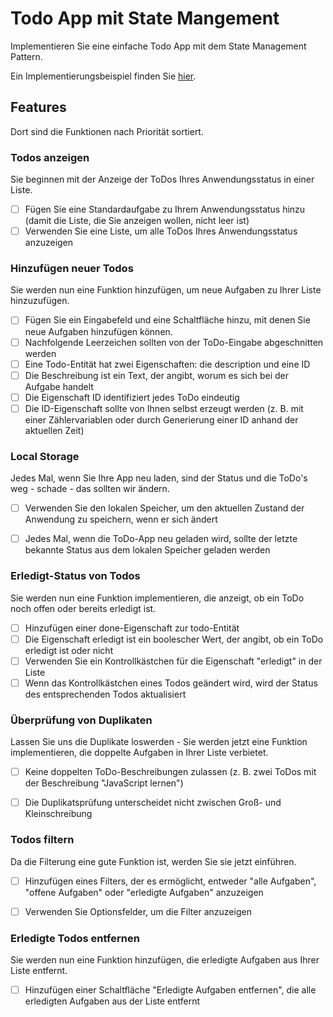 # Todo App mit State Mangement

Implementieren Sie eine einfache Todo App mit dem State Management Pattern.

Ein Implementierungsbeispiel finden Sie [hier](https://bootcamp-todo-app.stackblitz.io/).

## Features

Dort sind die Funktionen nach Priorität sortiert.

### Todos anzeigen

Sie beginnen mit der Anzeige der ToDos Ihres Anwendungsstatus in einer Liste.

- [ ] Fügen Sie eine Standardaufgabe zu Ihrem Anwendungsstatus hinzu (damit die Liste, die Sie anzeigen wollen, nicht leer ist)
- [ ] Verwenden Sie eine Liste, um alle ToDos Ihres Anwendungsstatus anzuzeigen

### Hinzufügen neuer Todos

Sie werden nun eine Funktion hinzufügen, um neue Aufgaben zu Ihrer Liste hinzuzufügen.

- [ ] Fügen Sie ein Eingabefeld und eine Schaltfläche hinzu, mit denen Sie neue Aufgaben hinzufügen können.
- [ ] Nachfolgende Leerzeichen sollten von der ToDo-Eingabe abgeschnitten werden
- [ ] Eine Todo-Entität hat zwei Eigenschaften: die description und eine ID
- [ ] Die Beschreibung ist ein Text, der angibt, worum es sich bei der Aufgabe handelt
- [ ] Die Eigenschaft ID identifiziert jedes ToDo eindeutig
- [ ] Die ID-Eigenschaft sollte von Ihnen selbst erzeugt werden (z. B. mit einer Zählervariablen oder durch Generierung einer ID anhand der aktuellen Zeit)

### Local Storage

Jedes Mal, wenn Sie Ihre App neu laden, sind der Status und die ToDo's weg - schade - das sollten wir ändern.

- [ ] Verwenden Sie den lokalen Speicher, um den aktuellen Zustand der Anwendung zu speichern, wenn er sich ändert
- [ ] Jedes Mal, wenn die ToDo-App neu geladen wird, sollte der letzte bekannte Status aus dem lokalen Speicher geladen werden


### Erledigt-Status von Todos

Sie werden nun eine Funktion implementieren, die anzeigt, ob ein ToDo noch offen oder bereits erledigt ist.

- [ ] Hinzufügen einer done-Eigenschaft zur todo-Entität
- [ ] Die Eigenschaft erledigt ist ein boolescher Wert, der angibt, ob ein ToDo erledigt ist oder nicht
- [ ] Verwenden Sie ein Kontrollkästchen für die Eigenschaft "erledigt" in der Liste
- [ ] Wenn das Kontrollkästchen eines Todos geändert wird, wird der Status des entsprechenden Todos aktualisiert

### Überprüfung von Duplikaten

Lassen Sie uns die Duplikate loswerden - Sie werden jetzt eine Funktion implementieren, die doppelte Aufgaben in Ihrer Liste verbietet.

- [ ] Keine doppelten ToDo-Beschreibungen zulassen (z. B. zwei ToDos mit der Beschreibung "JavaScript lernen")
- [ ] Die Duplikatsprüfung unterscheidet nicht zwischen Groß- und Kleinschreibung


### Todos filtern

Da die Filterung eine gute Funktion ist, werden Sie sie jetzt einführen.

- [ ] Hinzufügen eines Filters, der es ermöglicht, entweder "alle Aufgaben", "offene Aufgaben" oder "erledigte Aufgaben" anzuzeigen
- [ ] Verwenden Sie Optionsfelder, um die Filter anzuzeigen


### Erledigte Todos entfernen

Sie werden nun eine Funktion hinzufügen, die erledigte Aufgaben aus Ihrer Liste entfernt.

- [ ] Hinzufügen einer Schaltfläche "Erledigte Aufgaben entfernen", die alle erledigten Aufgaben aus der Liste entfernt